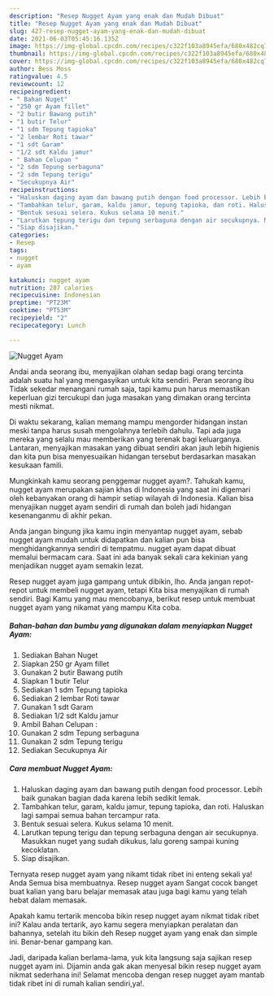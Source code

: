 ```yaml
---
description: "Resep Nugget Ayam yang enak dan Mudah Dibuat"
title: "Resep Nugget Ayam yang enak dan Mudah Dibuat"
slug: 427-resep-nugget-ayam-yang-enak-dan-mudah-dibuat
date: 2021-06-03T05:45:16.135Z
image: https://img-global.cpcdn.com/recipes/c322f103a8945efa/680x482cq70/nugget-ayam-foto-resep-utama.jpg
thumbnail: https://img-global.cpcdn.com/recipes/c322f103a8945efa/680x482cq70/nugget-ayam-foto-resep-utama.jpg
cover: https://img-global.cpcdn.com/recipes/c322f103a8945efa/680x482cq70/nugget-ayam-foto-resep-utama.jpg
author: Bess Moss
ratingvalue: 4.5
reviewcount: 12
recipeingredient:
- " Bahan Nuget"
- "250 gr Ayam fillet"
- "2 butir Bawang putih"
- "1 butir Telur"
- "1 sdm Tepung tapioka"
- "2 lembar Roti tawar"
- "1 sdt Garam"
- "1/2 sdt Kaldu jamur"
- " Bahan Celupan "
- "2 sdm Tepung serbaguna"
- "2 sdm Tepung terigu"
- "Secukupnya Air"
recipeinstructions:
- "Haluskan daging ayam dan bawang putih dengan food processor. Lebih baik gunakan bagian dada karena lebih sedikit lemak."
- "Tambahkan telur, garam, kaldu jamur, tepung tapioka, dan roti. Haluskan lagi sampai semua bahan tercampur rata."
- "Bentuk sesuai selera. Kukus selama 10 menit."
- "Larutkan tepung terigu dan tepung serbaguna dengan air secukupnya. Masukkan nuget yang sudah dikukus, lalu goreng sampai kuning kecoklatan."
- "Siap disajikan."
categories:
- Resep
tags:
- nugget
- ayam

katakunci: nugget ayam 
nutrition: 287 calories
recipecuisine: Indonesian
preptime: "PT23M"
cooktime: "PT53M"
recipeyield: "2"
recipecategory: Lunch

---
```



![Nugget Ayam](https://img-global.cpcdn.com/recipes/c322f103a8945efa/680x482cq70/nugget-ayam-foto-resep-utama.jpg)

Andai anda seorang ibu, menyajikan olahan sedap bagi orang tercinta adalah suatu hal yang mengasyikan untuk kita sendiri. Peran seorang ibu Tidak sekedar menangani rumah saja, tapi kamu pun harus memastikan keperluan gizi tercukupi dan juga masakan yang dimakan orang tercinta mesti nikmat.

Di waktu  sekarang, kalian memang mampu mengorder hidangan instan meski tanpa harus susah mengolahnya terlebih dahulu. Tapi ada juga mereka yang selalu mau memberikan yang terenak bagi keluarganya. Lantaran, menyajikan masakan yang dibuat sendiri akan jauh lebih higienis dan kita pun bisa menyesuaikan hidangan tersebut berdasarkan masakan kesukaan famili. 



Mungkinkah kamu seorang penggemar nugget ayam?. Tahukah kamu, nugget ayam merupakan sajian khas di Indonesia yang saat ini digemari oleh kebanyakan orang di hampir setiap wilayah di Indonesia. Kalian bisa menyajikan nugget ayam sendiri di rumah dan boleh jadi hidangan kesenanganmu di akhir pekan.

Anda jangan bingung jika kamu ingin menyantap nugget ayam, sebab nugget ayam mudah untuk didapatkan dan kalian pun bisa menghidangkannya sendiri di tempatmu. nugget ayam dapat dibuat memalui bermacam cara. Saat ini ada banyak sekali cara kekinian yang menjadikan nugget ayam semakin lezat.

Resep nugget ayam juga gampang untuk dibikin, lho. Anda jangan repot-repot untuk membeli nugget ayam, tetapi Kita bisa menyajikan di rumah sendiri. Bagi Kamu yang mau mencobanya, berikut resep untuk membuat nugget ayam yang nikamat yang mampu Kita coba.

<!--inarticleads1-->

##### Bahan-bahan dan bumbu yang digunakan dalam menyiapkan Nugget Ayam:

1. Sediakan  Bahan Nuget
1. Siapkan 250 gr Ayam fillet
1. Gunakan 2 butir Bawang putih
1. Siapkan 1 butir Telur
1. Sediakan 1 sdm Tepung tapioka
1. Sediakan 2 lembar Roti tawar
1. Gunakan 1 sdt Garam
1. Sediakan 1/2 sdt Kaldu jamur
1. Ambil  Bahan Celupan :
1. Gunakan 2 sdm Tepung serbaguna
1. Gunakan 2 sdm Tepung terigu
1. Sediakan Secukupnya Air




<!--inarticleads2-->

##### Cara membuat Nugget Ayam:

1. Haluskan daging ayam dan bawang putih dengan food processor. Lebih baik gunakan bagian dada karena lebih sedikit lemak.
1. Tambahkan telur, garam, kaldu jamur, tepung tapioka, dan roti. Haluskan lagi sampai semua bahan tercampur rata.
1. Bentuk sesuai selera. Kukus selama 10 menit.
1. Larutkan tepung terigu dan tepung serbaguna dengan air secukupnya. Masukkan nuget yang sudah dikukus, lalu goreng sampai kuning kecoklatan.
1. Siap disajikan.




Ternyata resep nugget ayam yang nikamt tidak ribet ini enteng sekali ya! Anda Semua bisa membuatnya. Resep nugget ayam Sangat cocok banget buat kalian yang baru belajar memasak atau juga bagi kamu yang telah hebat dalam memasak.

Apakah kamu tertarik mencoba bikin resep nugget ayam nikmat tidak ribet ini? Kalau anda tertarik, ayo kamu segera menyiapkan peralatan dan bahannya, setelah itu bikin deh Resep nugget ayam yang enak dan simple ini. Benar-benar gampang kan. 

Jadi, daripada kalian berlama-lama, yuk kita langsung saja sajikan resep nugget ayam ini. Dijamin anda gak akan menyesal bikin resep nugget ayam nikmat sederhana ini! Selamat mencoba dengan resep nugget ayam mantab tidak ribet ini di rumah kalian sendiri,ya!.

